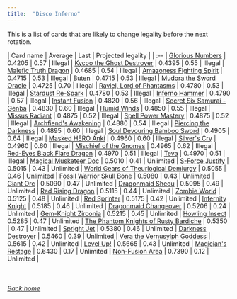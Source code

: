 ```yaml
---
title:  "Disco Inferno"
---
```


This is a list of cards that are likely to change legality before the next rotation.

| Card name | Average | Last | Projected legality |
| :-- |
[Glorious Numbers](https://db.ygoprodeck.com/card/?search=Glorious%20Numbers) | 0.4205 | 0.57 | Illegal |
[Kycoo the Ghost Destroyer](https://db.ygoprodeck.com/card/?search=Kycoo%20the%20Ghost%20Destroyer) | 0.4395 | 0.55 | Illegal |
[Malefic Truth Dragon](https://db.ygoprodeck.com/card/?search=Malefic%20Truth%20Dragon) | 0.4685 | 0.54 | Illegal |
[Amazoness Fighting Spirit](https://db.ygoprodeck.com/card/?search=Amazoness%20Fighting%20Spirit) | 0.4715 | 0.53 | Illegal |
[Buten](https://db.ygoprodeck.com/card/?search=Buten) | 0.4715 | 0.53 | Illegal |
[Mudora the Sword Oracle](https://db.ygoprodeck.com/card/?search=Mudora%20the%20Sword%20Oracle) | 0.4725 | 0.70 | Illegal |
[Raviel, Lord of Phantasms](https://db.ygoprodeck.com/card/?search=Raviel,%20Lord%20of%20Phantasms) | 0.4780 | 0.53 | Illegal |
[Stardust Re-Spark](https://db.ygoprodeck.com/card/?search=Stardust%20Re-Spark) | 0.4780 | 0.53 | Illegal |
[Inferno Hammer](https://db.ygoprodeck.com/card/?search=Inferno%20Hammer) | 0.4790 | 0.57 | Illegal |
[Instant Fusion](https://db.ygoprodeck.com/card/?search=Instant%20Fusion) | 0.4820 | 0.56 | Illegal |
[Secret Six Samurai - Genba](https://db.ygoprodeck.com/card/?search=Secret%20Six%20Samurai%20-%20Genba) | 0.4830 | 0.60 | Illegal |
[Humid Winds](https://db.ygoprodeck.com/card/?search=Humid%20Winds) | 0.4850 | 0.55 | Illegal |
[Missus Radiant](https://db.ygoprodeck.com/card/?search=Missus%20Radiant) | 0.4875 | 0.52 | Illegal |
[Spell Power Mastery](https://db.ygoprodeck.com/card/?search=Spell%20Power%20Mastery) | 0.4875 | 0.52 | Illegal |
[Archfiend's Awakening](https://db.ygoprodeck.com/card/?search=Archfiend's%20Awakening) | 0.4880 | 0.54 | Illegal |
[Piercing the Darkness](https://db.ygoprodeck.com/card/?search=Piercing%20the%20Darkness) | 0.4895 | 0.60 | Illegal |
[Soul Devouring Bamboo Sword](https://db.ygoprodeck.com/card/?search=Soul%20Devouring%20Bamboo%20Sword) | 0.4905 | 0.64 | Illegal |
[Masked HERO Anki](https://db.ygoprodeck.com/card/?search=Masked%20HERO%20Anki) | 0.4960 | 0.60 | Illegal |
[Silver's Cry](https://db.ygoprodeck.com/card/?search=Silver's%20Cry) | 0.4960 | 0.60 | Illegal |
[Mischief of the Gnomes](https://db.ygoprodeck.com/card/?search=Mischief%20of%20the%20Gnomes) | 0.4965 | 0.62 | Illegal |
[Red-Eyes Black Flare Dragon](https://db.ygoprodeck.com/card/?search=Red-Eyes%20Black%20Flare%20Dragon) | 0.4970 | 0.51 | Illegal |
[Teva](https://db.ygoprodeck.com/card/?search=Teva) | 0.4970 | 0.51 | Illegal |
[Magical Musketeer Doc](https://db.ygoprodeck.com/card/?search=Magical%20Musketeer%20Doc) | 0.5010 | 0.41 | Unlimited |
[S-Force Justify](https://db.ygoprodeck.com/card/?search=S-Force%20Justify) | 0.5015 | 0.43 | Unlimited |
[World Gears of Theurlogical Demiurgy](https://db.ygoprodeck.com/card/?search=World%20Gears%20of%20Theurlogical%20Demiurgy) | 0.5055 | 0.46 | Unlimited |
[Fossil Warrior Skull Bone](https://db.ygoprodeck.com/card/?search=Fossil%20Warrior%20Skull%20Bone) | 0.5080 | 0.43 | Unlimited |
[Giant Orc](https://db.ygoprodeck.com/card/?search=Giant%20Orc) | 0.5090 | 0.47 | Unlimited |
[Dragonmaid Sheou](https://db.ygoprodeck.com/card/?search=Dragonmaid%20Sheou) | 0.5095 | 0.49 | Unlimited |
[Red Rising Dragon](https://db.ygoprodeck.com/card/?search=Red%20Rising%20Dragon) | 0.5115 | 0.44 | Unlimited |
[Zombie World](https://db.ygoprodeck.com/card/?search=Zombie%20World) | 0.5125 | 0.48 | Unlimited |
[Red Sprinter](https://db.ygoprodeck.com/card/?search=Red%20Sprinter) | 0.5175 | 0.42 | Unlimited |
[Infernity Knight](https://db.ygoprodeck.com/card/?search=Infernity%20Knight) | 0.5185 | 0.46 | Unlimited |
[Dragonmaid Changeover](https://db.ygoprodeck.com/card/?search=Dragonmaid%20Changeover) | 0.5206 | 0.24 | Unlimited |
[Gem-Knight Zirconia](https://db.ygoprodeck.com/card/?search=Gem-Knight%20Zirconia) | 0.5215 | 0.45 | Unlimited |
[Howling Insect](https://db.ygoprodeck.com/card/?search=Howling%20Insect) | 0.5285 | 0.47 | Unlimited |
[The Phantom Knights of Rusty Bardiche](https://db.ygoprodeck.com/card/?search=The%20Phantom%20Knights%20of%20Rusty%20Bardiche) | 0.5350 | 0.47 | Unlimited |
[Spright Jet](https://db.ygoprodeck.com/card/?search=Spright%20Jet) | 0.5380 | 0.46 | Unlimited |
[Darkness Destroyer](https://db.ygoprodeck.com/card/?search=Darkness%20Destroyer) | 0.5460 | 0.39 | Unlimited |
[Vera the Vernusylph Goddess](https://db.ygoprodeck.com/card/?search=Vera%20the%20Vernusylph%20Goddess) | 0.5615 | 0.42 | Unlimited |
[Level Up!](https://db.ygoprodeck.com/card/?search=Level%20Up!) | 0.5665 | 0.43 | Unlimited |
[Magician's Restage](https://db.ygoprodeck.com/card/?search=Magician's%20Restage) | 0.6430 | 0.17 | Unlimited |
[Non-Fusion Area](https://db.ygoprodeck.com/card/?search=Non-Fusion%20Area) | 0.7390 | 0.12 | Unlimited |

<br>

###### [Back home](index)